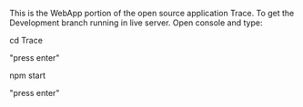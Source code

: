 This is the WebApp portion of the open source application Trace.
To get the Development branch running in live server. Open console and type:

cd Trace

"press enter"

npm start

"press enter"